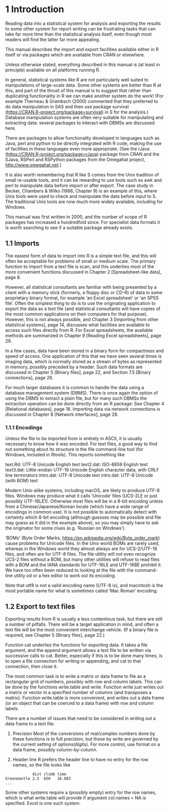 
# 1 Introduction    
Reading data into a statistical system for analysis and exporting the results to some other system for report writing can be frustrating tasks that can take far more time than the statistical analysis itself, even though most readers will find the latter far more appealing.    

This manual describes the import and export facilities available either in R itself or via packages which are available from CRAN or elsewhere.

Unless otherwise stated, everything described in this manual is (at least in principle) available on all platforms running R.

In general, statistical systems like R are not particularly well suited to manipulations of large-scale data. Some other systems are better than R at this, and part of the thrust of this manual is to suggest that rather than duplicating functionality in R we can make another system do the work! (For example Therneau & Grambsch (2000) commented that they preferred to do data manipulation in SAS and then use package survival (https://CRAN.R-project.org/package=survival) in S for the analysis.) Database manipulation systems are often very
suitable for manipulating and extracting data: several packages to interact with DBMSs are discussed here.

There are packages to allow functionality developed in languages such as Java, perl and python to be directly integrated with R code, making the use of facilities in these languages even more appropriate. (See the rJava (https://CRAN.R-project.org/package=rJava) package from CRAN and the SJava, RSPerl and RSPython packages from the Omegahat project, http://www.omegahat.net.)

It is also worth remembering that R like S comes from the Unix tradition of small re-usable tools, and it can be rewarding to use tools such as awk and perl to manipulate data before import or after export. The case study in Becker, Chambers & Wilks (1988, Chapter 9) is an example of this, where Unix tools were used to check and manipulate the data before input to
S. The traditional Unix tools are now much more widely available, including for Windows.

This manual was first written in 2000, and the number of scope of R packages has increased a hundredfold since. For specialist data formats it is worth searching to see if a suitable package already exists.


## 1.1 Imports   
The easiest form of data to import into R is a simple text file, and this will often be acceptable for problems of small or medium scale. The primary function to import from a text file is scan, and this underlies most of the more convenient functions discussed in Chapter 2 [Spreadsheet-like data], page 8.

However, all statistical consultants are familiar with being presented by a client with a memory stick (formerly, a floppy disc or CD-R) of data in some proprietary binary format, for example ‘an Excel spreadsheet’ or ‘an SPSS file’. Often the simplest thing to do is to use the originating application to export the data as a text file (and statistical consultants will have copies of the most common applications on their computers for that purpose). However, this is not always possible, and Chapter 3 [Importing from other statistical systems], page 14, discusses what facilities are available to access such files directly from R. For Excel spreadsheets, the available methods are summarized in Chapter 9 [Reading Excel spreadsheets], page 29.   

In a few cases, data have been stored in a binary form for compactness and speed of access. One application of this that we have seen several times is imaging data, which is normally stored as a stream of bytes as represented in memory, possibly preceded by a header. Such data formats are discussed in Chapter 5 [Binary files], page 22, and Section 7.5 [Binary connections], page 26.

For much larger databases it is common to handle the data using a database management system (DBMS). There is once again the option of using the DBMS to extract a plain file, but for many such DBMSs the extraction operation can be done directly from an R package: See Chapter 4 [Relational databases], page 16. Importing data via network connections is discussed in Chapter 8 [Network interfaces], page 28.


### 1.1.1 Encodings
Unless the file to be imported from is entirely in ASCII, it is usually necessary to know how it was encoded. For text files, a good way to find out something about its structure is the file command-line tool (for Windows, included in Rtools). This reports something like 

text.Rd: UTF-8 Unicode English text
text2.dat: ISO-8859 English text
text3.dat: Little-endian UTF-16 Unicode English character data,
with CRLF line terminators
intro.dat: UTF-8 Unicode text
intro.dat: UTF-8 Unicode (with BOM) text

Modern Unix-alike systems, including macOS, are likely to produce UTF-8 files. Windows may produce what it calls ‘Unicode’ files (UCS-2LE or just possibly UTF-16LE1). Otherwise most files will be in a 8-bit encoding unless from a Chinese/Japanese/Korean locale (which have a wide range of encodings in common use). It is not possible to automatically detect with certainty which 8-bit encoding (although guesses may be possible and file may guess as it did in the example above), so you may simply have to ask the originator for some clues (e.g. ‘Russian on Windows’).

‘BOMs’ (Byte Order Marks, https://en.wikipedia.org/wiki/Byte_order_mark) cause problems for Unicode files. In the Unix world BOMs are rarely used, whereas in the Windows world they almost always are for UCS-2/UTF-16 files, and often are for UTF-8 files. The file utility will not even recognize UCS-2 files without a BOM, but many other utilities will refuse to read files with a BOM and the IANA standards for UTF-16LE and UTF-16BE prohibit it. We have too often been reduced to looking at the file with the command-line utility od or a hex editor to work out its encoding.

Note that utf8 is not a valid encoding name (UTF-8 is), and macintosh is the most portable name for what is sometimes called ‘Mac Roman’ encoding.


## 1.2 Export to text files
Exporting results from R is usually a less contentious task, but there are still a number of pitfalls. There will be a target application in mind, and often a text file will be the most convenient interchange vehicle. (If a binary file is required, see Chapter 5 [Binary files], page 22.)

Function cat underlies the functions for exporting data. It takes a file argument, and the append argument allows a text file to be written via successive calls to cat. Better, especially if this is to be done many times, is to open a file connection for writing or appending, and cat to that connection, then close it.

The most common task is to write a matrix or data frame to file as a rectangular grid of numbers, possibly with row and column labels. This can be done by the functions write.table and write. Function write just writes out a matrix or vector in a specified number of columns (and transposes a matrix). Function write.table is more convenient, and writes out a data
frame (or an object that can be coerced to a data frame) with row and column labels.

There are a number of issues that need to be considered in writing out a data frame to a text file.

1. Precision
Most of the conversions of real/complex numbers done by these functions is to full precision, but those by write are governed by the current setting of options(digits). For more control, use format on a data frame, possibly column-by-column.

2. Header line
R prefers the header line to have no entry for the row names, so the file looks like
```
            dist climb time
Greenmantle 2.5  650   16.083
...
```
Some other systems require a (possibly empty) entry for the row names, which is what write.table will provide if argument col.names = NA is specified. Excel is one such system.






